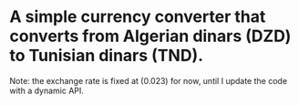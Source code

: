 # A simple currency converter that converts from Algerian dinars (DZD) to Tunisian dinars (TND).
Note: the exchange rate is fixed at (0.023) for now, until I update the code with a dynamic API.
